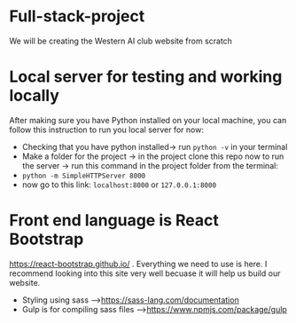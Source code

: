 
# Full-stack-project
We will be creating the Western AI club website from scratch 

# Local server for testing and working locally 
After making sure you have Python installed on your local machine, you can follow this instruction to run you local server for now:
* Checking that you have python installed-> run `python -v` in your terminal 
* Make a folder for the project -> in the project clone this repo
now to run the server -> run this command in the project folder from the terminal: 
* `python -m SimpleHTTPServer 8000`
* now go to this link: `localhost:8000` or `127.0.0.1:8000` 

# Front end language is React Bootstrap 
https://react-bootstrap.github.io/ .
Everything we need to use is here. I recommend looking into this site very well becuase it will help us build our website.

* Styling using sass -->https://sass-lang.com/documentation
* Gulp is for compiling sass files -->https://www.npmjs.com/package/gulp
